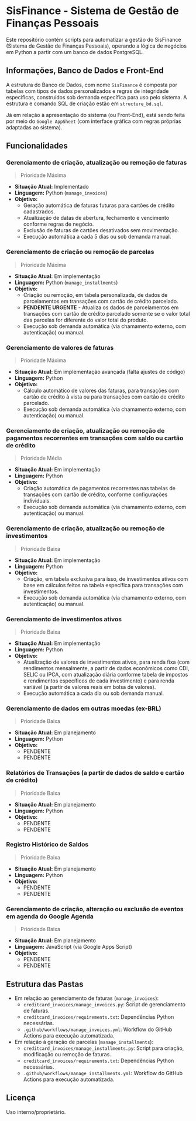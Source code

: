 # SisFinance - Sistema de Gestão de Finanças Pessoais

Este repositório contém scripts para automatizar a gestão do SisFinance (Sistema de Gestão de Finanças Pessoais), operando a lógica de negócios em Python a partir com um banco de dados PostgreSQL.

## Informações, Banco de Dados e Front-End

A estrutura do Banco de Dados, com nome `SisFinance` é composta por tabelas com tipos de dados personalizados e regras de integridade específicas, construídos sob demanda específica para uso pelo sistema. A estrutura e comando SQL de criação estão em `structure_bd.sql`.

Já em relação à apresentação do sistema (ou Front-End), está sendo feita por meio do `Google AppSheet` (com interface gráfica com regras próprias adaptadas ao sistema).

## Funcionalidades
### Gerenciamento de criação, atualização ou remoção de faturas
> Prioridade Máxima
- **Situação Atual:** Implementado
- **Linguagem:** Python (`manage_invoices`)
- **Objetivo:**
    - Geração automática de faturas futuras para cartões de crédito cadastrados.
    - Atualização de datas de abertura, fechamento e vencimento conforme regras de negócio.
    - Exclusão de faturas de cartões desativados sem movimentação.
    - Execução automática a cada 5 dias ou sob demanda manual.
### Gerenciamento de criação ou remoção de parcelas
> Prioridade Máxima
- **Situação Atual:** Em implementação
- **Linguagem:** Python (`manage_installments`)
- **Objetivo:**
    - Criação ou remoção, em tabela personalizada, de dados de parcelamentos em transações com cartão de crédito parcelado.
    - **PENDENTE URGENTE** - Atualiza os dados de parcelamentos em transações com cartão de crédito parcelado somente se o valor total das parcelas for diferente do valor total do produto.
    - Execução sob demanda automática (via chamamento externo, com autenticação) ou manual. 
### Gerenciamento de valores de faturas
> Prioridade Máxima
- **Situação Atual:** Em implementação avançada (falta ajustes de código)
- **Linguagem:** Python
- **Objetivo:**
    - Cálculo automático de valores das faturas, para transações com cartão de crédito à vista ou para transações com cartão de crédito parcelado.
    - Execução sob demanda automática (via chamamento externo, com autenticação) ou manual. 
### Gerenciamento de criação, atualização ou remoção de pagamentos recorrentes em transações com saldo ou cartão de crédito
> Prioridade Média
- **Situação Atual:** Em implementação
- **Linguagem:** Python
- **Objetivo:**
    - Criação automática de pagamentos recorrentes nas tabelas de transações com cartão de crédito, conforme configurações individuais.
    - Execução sob demanda automática (via chamamento externo, com autenticação) ou manual.
### Gerenciamento de criação, atualização ou remoção de investimentos
> Prioridade Baixa
- **Situação Atual:** Em implementação
- **Linguagem:** Python
- **Objetivo:**
    - Criação, em tabela exclusiva para isso, de investimentos ativos com base em cálculos feitos na tabela específica para transações com investimentos. 
    - Execução sob demanda automática (via chamamento externo, com autenticação) ou manual.
### Gerenciamento de investimentos ativos
> Prioridade Baixa
- **Situação Atual:** Em implementação
- **Linguagem:** Python
- **Objetivo:**
    - Atualização de valores de investimentos ativos, para renda fixa (com rendimentos mensalmente, a partir de dados econômicos como CDI, SELIC ou IPCA, com atualização diária conforme tabela de impostos e rendimentos específicos de cada investimento) e para renda variável (a partir de valores reais em bolsa de valores).
    - Execução automática a cada dia ou sob demanda manual.
### Gerenciamento de dados em outras moedas (ex-BRL)
> Prioridade Baixa
- **Situação Atual:** Em planejamento
- **Linguagem:** Python
- **Objetivo:**
    - PENDENTE
    - PENDENTE
### Relatórios de Transações (a partir de dados de saldo e cartão de crédito)
> Prioridade Baixa
- **Situação Atual:** Em planejamento
- **Linguagem:** Python
- **Objetivo:**
    - PENDENTE
    - PENDENTE
### Registro Histórico de Saldos
> Prioridade Baixa
- **Situação Atual:** Em planejamento
- **Linguagem:** Python
- **Objetivo:**
    - PENDENTE
    - PENDENTE
### Gerenciamento de criação, alteração ou exclusão de eventos em agenda do Google Agenda
> Prioridade Baixa
- **Situação Atual:** Em planejamento
- **Linguagem:** JavaScript (via Google Apps Script)
- **Objetivo:**
    - PENDENTE
    - PENDENTE

## Estrutura das Pastas
- Em relação ao gerenciamento de faturas (`manage_invoices`):
    - `creditcard_invoices/manage_invoices.py`: Script de gerenciamento de faturas.
    - `creditcard_invoices/requirements.txt`: Dependências Python necessárias.
    - `.github/workflows/manage_invoices.yml`: Workflow do GitHub Actions para execução automatizada.
- Em relação à geração de parcelas (`manage_installments`):
    - `creditcard_invoices/manage_installments.py`: Script para criação, modificação ou remoção de faturas.
    - `creditcard_invoices/requirements.txt`: Dependências Python necessárias.
    - `.github/workflows/manage_installments.yml`: Workflow do GitHub Actions para execução automatizada.

## Licença
Uso interno/proprietário.
